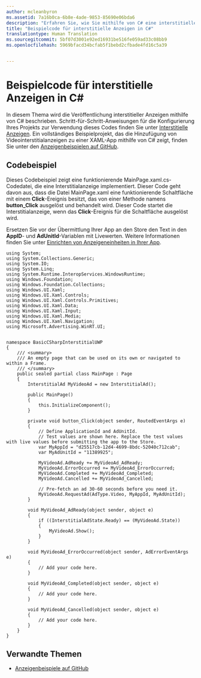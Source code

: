 ```yaml
---
author: mcleanbyron
ms.assetid: 7a16b0ca-6b8e-4ade-9853-85690e06bda6
description: "Erfahren Sie, wie Sie mithilfe von C# eine interstitielle Anzeige veröffentlichen."
title: "Beispielcode für interstitielle Anzeigen in C#"
translationtype: Human Translation
ms.sourcegitcommit: 5bf07d3001e92ed16931be516fe059ad33c08bb9
ms.openlocfilehash: 5969bfacd34bcfab5f1bebd2cfbade4fd16c5a39


---
```


# Beispielcode für interstitielle Anzeigen in C\# #  




In diesem Thema wird die Veröffentlichung interstitieller Anzeigen mithilfe von C# beschrieben. Schritt-für-Schritt-Anweisungen für die Konfigurierung Ihres Projekts zur Verwendung dieses Codes finden Sie unter [Interstitielle Anzeigen](interstitial-ads.md). Ein vollständiges Beispielprojekt, das die Hinzufügung von Videointerstitialanzeigen zu einer XAML-App mithilfe von C# zeigt, finden Sie unter den [Anzeigenbeispielen auf GitHub](http://aka.ms/githubads).


## Codebeispiel

Dieses Codebeispiel zeigt eine funktionierende MainPage.xaml.cs-Codedatei, die eine Interstitialanzeige implementiert. Dieser Code geht davon aus, dass die Datei MainPage.xaml eine funktionierende Schaltfläche mit einem **Click**-Ereignis besitzt, das von einer Methode namens **button_Click** ausgelöst und behandelt wird. Dieser Code startet die Interstitialanzeige, wenn das **Click**-Ereignis für die Schaltfläche ausgelöst wird.

Ersetzen Sie vor der Übermittlung Ihrer App an den Store den Text in den **AppID**- und **AdUnitId**-Variablen mit Livewerten. Weitere Informationen finden Sie unter [Einrichten von Anzeigeneinheiten in Ihrer App](set-up-ad-units-in-your-app.md).

``` syntax
using System;
using System.Collections.Generic;
using System.IO;
using System.Linq;
using System.Runtime.InteropServices.WindowsRuntime;
using Windows.Foundation;
using Windows.Foundation.Collections;
using Windows.UI.Xaml;
using Windows.UI.Xaml.Controls;
using Windows.UI.Xaml.Controls.Primitives;
using Windows.UI.Xaml.Data;
using Windows.UI.Xaml.Input;
using Windows.UI.Xaml.Media;
using Windows.UI.Xaml.Navigation;
using Microsoft.Advertising.WinRT.UI;


namespace BasicCSharpInterstitialUWP
{
    /// <summary>
    /// An empty page that can be used on its own or navigated to within a Frame.
    /// </summary>
    public sealed partial class MainPage : Page
    {
        InterstitialAd MyVideoAd = new InterstitialAd();

        public MainPage()
        {
            this.InitializeComponent();
        }

        private void button_Click(object sender, RoutedEventArgs e)
        {
            // Define ApplicationId and AdUnitId.
            // Test values are shown here. Replace the test values with live values before submitting the app to the Store.
            var MyAppId = "d25517cb-12d4-4699-8bdc-52040c712cab";
            var MyAdUnitId = "11389925";

            MyVideoAd.AdReady += MyVideoAd_AdReady;
            MyVideoAd.ErrorOccurred += MyVideoAd_ErrorOccurred;
            MyVideoAd.Completed += MyVideoAd_Completed;
            MyVideoAd.Cancelled += MyVideoAd_Cancelled;

            // Pre-fetch an ad 30-60 seconds before you need it.
            MyVideoAd.RequestAd(AdType.Video, MyAppId, MyAdUnitId);
        }

        void MyVideoAd_AdReady(object sender, object e)
        {
            if ((InterstitialAdState.Ready) == (MyVideoAd.State))
            {
                MyVideoAd.Show();
            }
        }

        void MyVideoAd_ErrorOccurred(object sender, AdErrorEventArgs e)
        {
            // Add your code here.
        }

        void MyVideoAd_Completed(object sender, object e)
        {
            // Add your code here.
        }

        void MyVideoAd_Cancelled(object sender, object e)
        {
            // Add your code here.  
        }
    }
}
```

 
## Verwandte Themen

* [Anzeigenbeispiele auf GitHub](http://aka.ms/githubads)
 



<!--HONumber=Aug16_HO3-->


